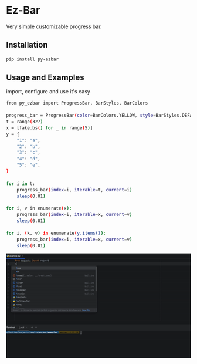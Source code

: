 
# Ez-Bar

Very simple customizable progress bar.

## Installation
```bash
pip install py-ezbar
```

## Usage and Examples

import, configure and use it's easy
```bash
from py_ezbar import ProgressBar, BarStyles, BarColors
    
progress_bar = ProgressBar(color=BarColors.YELLOW, style=BarStyles.DEFAULT, show_fractions=True)
t = range(327)
x = [fake.bs() for _ in range(5)]
y = {
    "1": "a",
    "2": "b",
    "3": "c",
    "4": "d",
    "5": "e",
}

for i in t:
    progress_bar(index=i, iterable=t, current=i)
    sleep(0.01)

for i, v in enumerate(x):
    progress_bar(index=i, iterable=x, current=v)
    sleep(0.01)

for i, (k, v) in enumerate(y.items()):
    progress_bar(index=i, iterable=x, current=v)
    sleep(0.01)
```

![example](https://raw.githubusercontent.com/kdrkrgz/ez-bar/master/docs/gifs/example.gif)